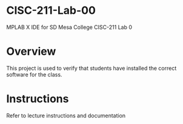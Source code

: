 # CISC-211-Lab-00
MPLAB X IDE for SD Mesa College CISC-211 Lab 0

# Overview
This project is used to verify that students have installed the correct software for the class.

# Instructions
Refer to lecture instructions and documentation
